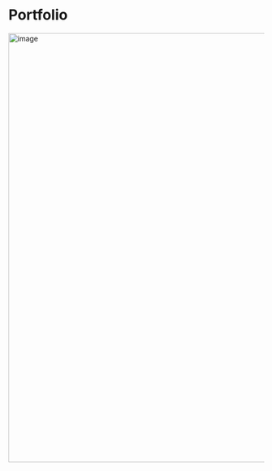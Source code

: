 # Portfolio

<img width="1217" height="844" alt="image" src="https://github.com/user-attachments/assets/30d12b25-2b1a-453f-bbe3-ccb6b8a86ab2" />

